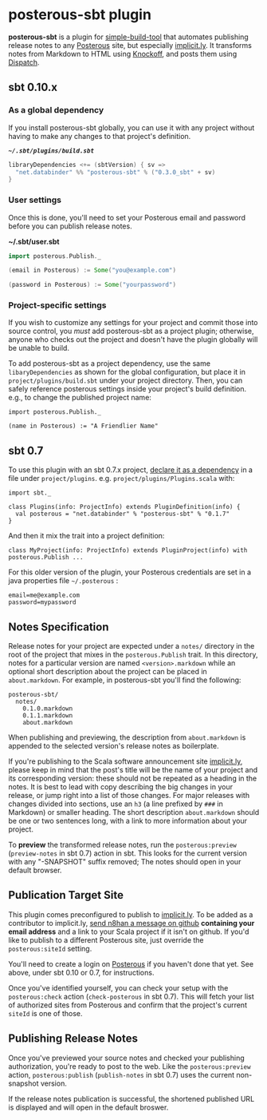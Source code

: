 posterous-sbt plugin
====================

**posterous-sbt** is a plugin for [simple-build-tool] that automates publishing release notes to any [Posterous] site, but especially [implicit.ly]. It transforms notes from Markdown to HTML using [Knockoff], and posts them using [Dispatch].

sbt 0.10.x
----------

### As a global dependency

If you install posterous-sbt globally, you can use it with any project
without having to make any changes to that project's definition.

***`~/.sbt/plugins/build.sbt`***

```scala
libraryDependencies <+= (sbtVersion) { sv =>
  "net.databinder" %% "posterous-sbt" % ("0.3.0_sbt" + sv)
}
```

### User settings

Once this is done, you'll need to set your Posterous email and
password before you can publish release notes.

**~/.sbt/user.sbt**

```scala
import posterous.Publish._

(email in Posterous) := Some("you@example.com")

(password in Posterous) := Some("yourpassword")
```

### Project-specific settings

If you wish to customize any settings for your project and commit
those into source control, you *must* add posterous-sbt as a project
plugin; otherwise, anyone who checks out the project and doesn't have
the plugin globally will be unable to build.

To add posterous-sbt as a project dependency, use the same
`libaryDependencies` as shown for the global configuration, but place
it in `project/plugins/build.sbt` under your project directory. Then,
you can safely reference posterous settings inside your project's
build definition. e.g., to change the published project name:

    import posterous.Publish._

    (name in Posterous) := "A Friendlier Name"

sbt 0.7
-------

To use this plugin with an sbt 0.7.x project,
[declare it as a dependency][plugins] in a file under
`project/plugins`. e.g. `project/plugins/Plugins.scala` with:

    import sbt._

    class Plugins(info: ProjectInfo) extends PluginDefinition(info) {
      val posterous = "net.databinder" % "posterous-sbt" % "0.1.7"
    }

And then it mix the trait into a project definition:

    class MyProject(info: ProjectInfo) extends PluginProject(info) with posterous.Publish ...

For this older version of the plugin, your Posterous credentials are set in a java properties file `~/.posterous` :

    email=me@example.com
    password=mypassword

Notes Specification
-------------------

Release notes for your project are expected under a `notes/` directory in the root of the project that mixes in the `posterous.Publish` trait. In this directory, notes for a particular version are named `<version>.markdown` while an optional short description about the project can be placed in `about.markdown`. For example, in posterous-sbt you'll find the following:

    posterous-sbt/
      notes/
        0.1.0.markdown
        0.1.1.markdown
        about.markdown

When publishing and previewing, the description from `about.markdown` is appended to the selected version's release notes as boilerplate.

If you're publishing to the Scala software announcement site [implicit.ly], please keep in mind that the post's title will be the name of your project and its corresponding version: these should not be repeated as a heading in the notes. It is best to lead with copy describing the big changes in your release, or jump right into a list of those changes. For major releases with changes divided into sections, use an `h3` (a line prefixed by `###` in Markdown) or smaller heading. The short description `about.markdown` should be one or two sentences long, with a link to more information about your project.

To **preview** the transformed release notes, run the
`posterous:preview` (`preview-notes` in sbt 0.7) action in sbt. This
looks for the current version with any "-SNAPSHOT" suffix removed; The
notes should open in your default browser.

Publication Target Site
-----------------------

This plugin comes preconfigured to publish to [implicit.ly]. To be
added as a contributor to implicit.ly,
[send n8han a message on github][message] **containing your email
address** and a link to your Scala project if it isn't on github. If
you'd like to publish to a different Posterous site, just override the
`posterous:siteId` setting.

You'll need to create a login on [Posterous] if you haven't done that
yet. See above, under sbt 0.10 or 0.7, for instructions.

Once you've identified yourself, you can check your setup with the
`posterous:check` action (`check-posterous` in sbt 0.7). This will
fetch your list of authorized sites from Posterous and confirm that
the project's current `siteId` is one of those.

Publishing Release Notes
------------------------

Once you've previewed your source notes and checked your publishing
authorization, you're ready to post to the web. Like the
`posterous:preview` action, `posterous:publish` (`publish-notes` in
sbt 0.7) uses the current non-snapshot version.

If the release notes publication is successful, the shortened
published URL is displayed and will open in the default broswer.

[posterous-sbt]: http://github.com/n8han/posterous-sbt
[simple-build-tool]: https://github.com/harrah/xsbt/wiki
[Posterous]: http://posterous.com/
[Knockoff]: http://tristanhunt.com/projects/knockoff/
[Dispatch]: http://dispatch.databinder.net/
[implicit.ly]: http://implicit.ly/
[plugins]: http://code.google.com/p/simple-build-tool/wiki/SbtPlugins
[message]: http://github.com/inbox/new/n8han
